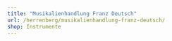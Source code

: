 ```yaml
---
title: "Musikalienhandlung Franz Deutsch"
url: /herrenberg/musikalienhandlung-franz-deutsch/
shop: Instrumente
---
```

